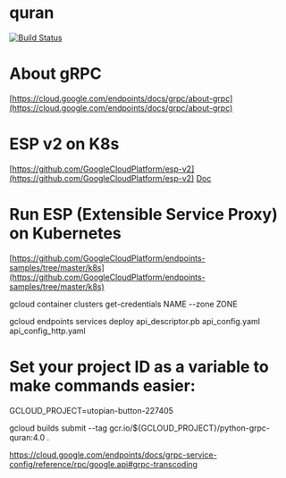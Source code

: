 # quran

[![Build Status](https://travis-ci.org/octabytes/quran.svg?branch=master)](https://travis-ci.org/octabytes/quran)

# About gRPC
[https://cloud.google.com/endpoints/docs/grpc/about-grpc](https://cloud.google.com/endpoints/docs/grpc/about-grpc)

# ESP v2 on K8s
[https://github.com/GoogleCloudPlatform/esp-v2](https://github.com/GoogleCloudPlatform/esp-v2)
[Doc](https://github.com/GoogleCloudPlatform/esp-v2/blob/master/doc/esp-v2-on-k8s.md)

# Run ESP (Extensible Service Proxy) on Kubernetes
[https://github.com/GoogleCloudPlatform/endpoints-samples/tree/master/k8s](https://github.com/GoogleCloudPlatform/endpoints-samples/tree/master/k8s)

gcloud container clusters get-credentials NAME --zone ZONE

gcloud endpoints services deploy api_descriptor.pb api_config.yaml api_config_http.yaml

# Set your project ID as a variable to make commands easier:
GCLOUD_PROJECT=utopian-button-227405

gcloud builds submit --tag gcr.io/${GCLOUD_PROJECT}/python-grpc-quran:4.0 .


https://cloud.google.com/endpoints/docs/grpc-service-config/reference/rpc/google.api#grpc-transcoding
